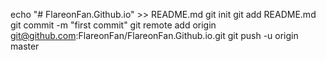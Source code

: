 echo "# FlareonFan.Github.io" >> README.md
git init
git add README.md
git commit -m "first commit"
git remote add origin git@github.com:FlareonFan/FlareonFan.Github.io.git
git push -u origin master
                
